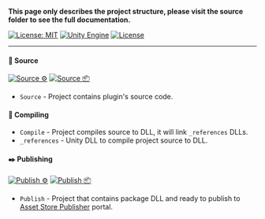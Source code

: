 **This page only describes the project structure, please visit the source folder to see
the full documentation.**

[![License: MIT](https://img.shields.io/badge/License-MIT-green.svg)](https://opensource.org/licenses/MIT)
[![Unity Engine](https://img.shields.io/badge/unity-2021.1.1f1-black.svg?style=flat&logo=unity&cacheSeconds=2592000)](https://unity3d.com/get-unity/download/archive)
[![License](https://github.com/Pixisoft/PackageExporter/actions/workflows/license.yml/badge.svg)](https://github.com/Pixisoft/PackageExporter/actions/workflows/license.yml)

---

#### 📝 Source

[![Source ⚙️](https://github.com/Pixisoft/PackageExporter/actions/workflows/source_build.yml/badge.svg)](https://github.com/Pixisoft/PackageExporter/actions/workflows/source_build.yml)
[![Source 📦](https://github.com/Pixisoft/PackageExporter/actions/workflows/source_package.yml/badge.svg)](https://github.com/Pixisoft/PackageExporter/actions/workflows/source_package.yml)

* `Source` - Project contains plugin's source code.

#### 💬 Compiling

* `Compile` - Project compiles source to DLL, it will link `_references` DLLs.
* `_references` - Unity DLL to compile project source to DLL.

#### ✒️ Publishing

[![Publish ⚙️](https://github.com/Pixisoft/PackageExporter/actions/workflows/publish_build.yml/badge.svg)](https://github.com/Pixisoft/PackageExporter/actions/workflows/publish_build.yml)
[![Publish 📦](https://github.com/Pixisoft/PackageExporter/actions/workflows/publish_package.yml/badge.svg)](https://github.com/Pixisoft/PackageExporter/actions/workflows/publish_package.yml)

* `Publish` - Project that contains package DLL and ready to publish to [Asset Store Publisher](https://publisher.assetstore.unity3d.com/info.html?_gl=1*1fwg1ij*_ga*MTg0NjU4MTc4NC4xNjAwMzQ5NzM3*_ga_1S78EFL1W5*MTYyNDI3MzU4Ni40Ni4wLjE2MjQyNzM1ODYuNjA.&_ga=2.77544981.1416380940.1624186429-1846581784.1600349737) portal.
